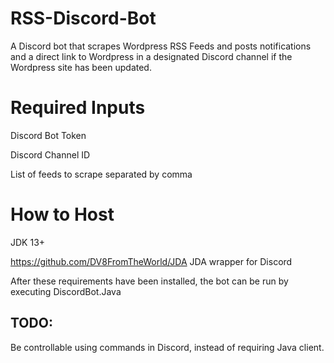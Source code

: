 # RSS-Discord-Bot

A Discord bot that scrapes Wordpress RSS Feeds and posts notifications and a direct link to Wordpress in a designated Discord channel if the Wordpress site has been updated.

# Required Inputs

Discord Bot Token

Discord Channel ID

List of feeds to scrape separated by comma

# How to Host

JDK 13+

https://github.com/DV8FromTheWorld/JDA JDA wrapper for Discord

After these requirements have been installed, the bot can be run by executing DiscordBot.Java

## TODO:

Be controllable using commands in Discord, instead of requiring Java client.
